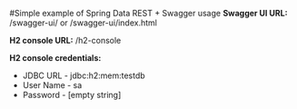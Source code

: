 #Simple example of Spring Data REST + Swagger usage
**Swagger UI URL:** /swagger-ui/ or /swagger-ui/index.html

**H2 console URL:**  /h2-console

**H2 console credentials:**
- JDBC URL - jdbc:h2:mem:testdb
- User Name - sa
- Password - [empty string]